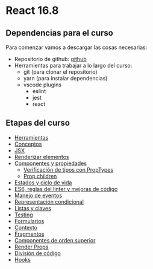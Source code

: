 # React 16.8

## Dependencias para el curso
Para comenzar vamos a descargar las cosas necesarias:
- Repositorio de github: [github](https://github.com/FedeG/react-workshop-16-8)
- Herramientas para trabajar a lo largo del curso:
  - git (para clonar el repositorio)
  - yarn (para instalar dependencias)
  - vscode plugins
    - eslint
    - jest
    - react

## Etapas del curso
- [Herramientas](https://fedeg.github.io/react-workshop-16-8/#/react/tools.md)
- [Conceptos](https://fedeg.github.io/react-workshop-16-8/#/react/overview.md)
- [JSX](https://fedeg.github.io/react-workshop-16-8/#/react/jsx.md)
- [Renderizar elementos](https://fedeg.github.io/react-workshop-16-8/#/react/rendering_element.md)
- [Componentes y propiedades](https://fedeg.github.io/react-workshop-16-8/#/react/components_and_props.md)
  - [Verificación de tipos con PropTypes](https://fedeg.github.io/react-workshop-16-8/#/react/typechecking_with_proptypes.md)
  - [Prop children](https://fedeg.github.io/react-workshop-16-8/#/react/react_this_props_children.md)
- [Estados y ciclo de vida](https://fedeg.github.io/react-workshop-16-8/#/react/state_and_lifecycle.md)
- [ES6, reglas del linter y mejoras de código](https://fedeg.github.io/react-workshop-16-8/#/react/sugar_syntax.md)
- [Manejo de eventos](https://fedeg.github.io/react-workshop-16-8/#/react/handling_events.md)
- [Representación condicional](https://fedeg.github.io/react-workshop-16-8/#/react/conditional_rendering.md)
- [Listas y claves](https://fedeg.github.io/react-workshop-16-8/#/react/lists_and_keys.md)
- [Testing](https://fedeg.github.io/react-workshop-16-8/#/https://jestjs.io/docs/es-ES/tutorial-react)
- [Formularios](https://fedeg.github.io/react-workshop-16-8/#/react/forms.md)
- [Contexto](https://fedeg.github.io/react-workshop-16-8/#/react/context.md)
- [Fragmentos](https://fedeg.github.io/react-workshop-16-8/#/react/fragments.md)
- [Componentes de orden superior](https://fedeg.github.io/react-workshop-16-8/#/react/higher_order_components.md)
- [Render Props](https://fedeg.github.io/react-workshop-16-8/#/react/render-props.md)
- [División de código](https://fedeg.github.io/react-workshop-16-8/#/react/code_splitting.md)
- [Hooks](https://fedeg.github.io/react-workshop-16-8/#/react/hooks.md)
